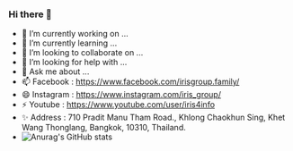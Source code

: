 ### Hi there 👋
- 🔭 I’m currently working on ...
- 🌱 I’m currently learning ...
- 👯 I’m looking to collaborate on ...
- 🤔 I’m looking for help with ...
- 💬 Ask me about ...
- 📫  Facebook : https://www.facebook.com/irisgroup.family/
- 😄 Instagram : https://www.instagram.com/iris_group/
- ⚡ Youtube : https://www.youtube.com/user/iris4info
- ✨ Address : 710 Pradit Manu Tham Road., Khlong Chaokhun Sing, Khet Wang Thonglang, Bangkok, 10310, Thailand.
- ![Anurag's GitHub stats](https://github-readme-stats.vercel.app/api?username=anuraghazra&show_icons=true)




